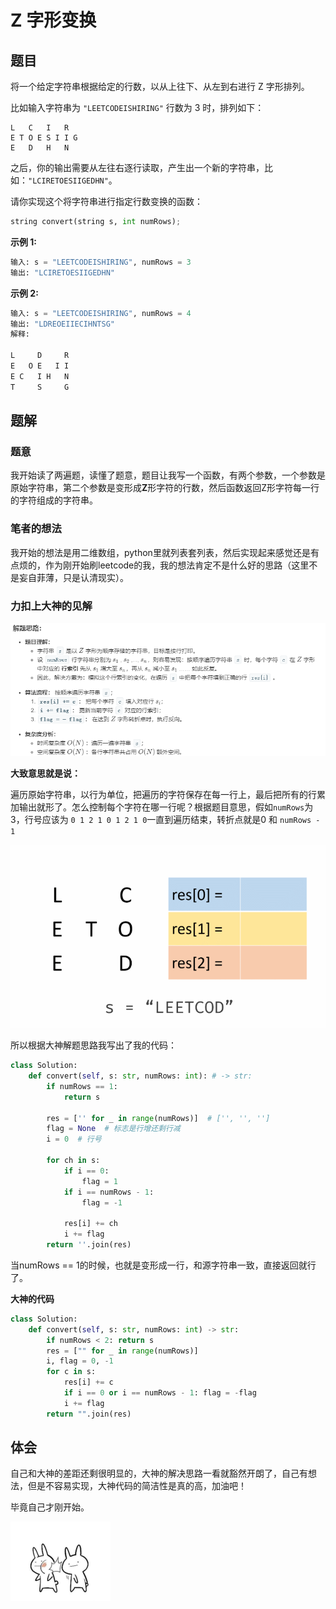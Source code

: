 #  Z 字形变换

## 题目

将一个给定字符串根据给定的行数，以从上往下、从左到右进行 Z 字形排列。

比如输入字符串为 `"LEETCODEISHIRING"` 行数为 3 时，排列如下：

```
L   C   I   R
E T O E S I I G
E   D   H   N
```

之后，你的输出需要从左往右逐行读取，产生出一个新的字符串，比如：`"LCIRETOESIIGEDHN"`。

请你实现这个将字符串进行指定行数变换的函数：

```python
string convert(string s, int numRows);
```

**示例 1:**

```python
输入: s = "LEETCODEISHIRING", numRows = 3
输出: "LCIRETOESIIGEDHN"
```

**示例 2:**

```python
输入: s = "LEETCODEISHIRING", numRows = 4
输出: "LDREOEIIECIHNTSG"
解释:

L     D     R
E   O E   I I
E C   I H   N
T     S     G
```

## 题解

### 题意

我开始读了两遍题，读懂了题意，题目让我写一个函数，有两个参数，一个参数是原始字符串，第二个参数是变形成**Z**形字符的行数，然后函数返回Z形字符每一行的字符组成的字符串。

### 笔者的想法

我开始的想法是用二维数组，python里就列表套列表，然后实现起来感觉还是有点烦的，作为刚开始刷leetcode的我，我的想法肯定不是什么好的思路（这里不是妄自菲薄，只是认清现实）。

### 力扣上大神的见解

![大神的解题思路](images/jtsl.png)

**大致意思就是说：**

​	遍历原始字符串，以行为单位，把遍历的字符保存在每一行上，最后把所有的行累加输出就形了。怎么控制每个字符在哪一行呢？根据题目意思，假如`numRows`为3，行号应该为 `0 1 2 1 0 1 2 1 0`一直到遍历结束，转折点就是0 和 `numRows - 1`

![演示图](images/zzz.gif)

所以根据大神解题思路我写出了我的代码：

```python
class Solution:
    def convert(self, s: str, numRows: int): # -> str:
        if numRows == 1:
            return s

        res = ['' for _ in range(numRows)]  # ['', '', '']
        flag = None  # 标志是行增还剩行减
        i = 0  # 行号

        for ch in s:
            if i == 0:
                flag = 1
            if i == numRows - 1:
                flag = -1

            res[i] += ch
            i += flag
        return ''.join(res)
```

当numRows == 1的时候，也就是变形成一行，和源字符串一致，直接返回就行了。

**大神的代码**

```python
class Solution:
    def convert(self, s: str, numRows: int) -> str:
        if numRows < 2: return s
        res = ["" for _ in range(numRows)]
        i, flag = 0, -1
        for c in s:
            res[i] += c
            if i == 0 or i == numRows - 1: flag = -flag
            i += flag
        return "".join(res)
```

## 体会

自己和大神的差距还剩很明显的，大神的解决思路一看就豁然开朗了，自己有想法，但是不容易实现，大神代码的简洁性是真的高，加油吧！

毕竟自己才刚开始。

<img src="images/dalian.jpg" alt="打脸" style="zoom: 25%;" />